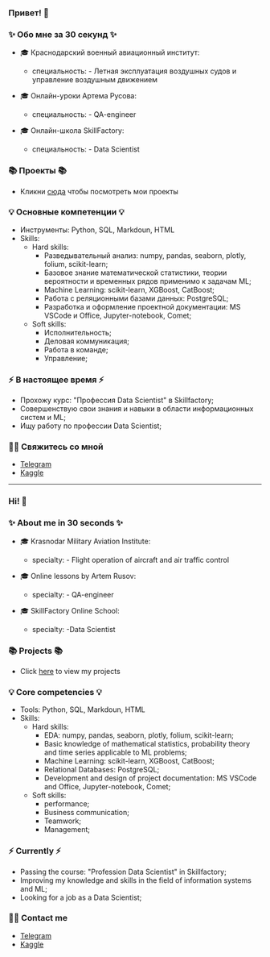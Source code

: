 ### Привет! 👋

### ✨ Обо мне за 30 секунд ✨ 

* 🎓 Краснодарский военный авиационный институт:
  - специальность: - Летная эксплуатация воздушных судов и управление воздушным движением 

* 🎓 Онлайн-уроки Артема Русова:
  - специальность: - QA-engineer   

* 🎓 Онлайн-школа SkillFactory:
  - специальность: - Data Scientist
  
### 📚 Проекты 📚

* Кликни [сюда]() чтобы посмотреть мои проекты

### 💡 Основные компетенции 💡

- Инструменты: Python, SQL, Markdoun, HTML 
- Skills: 
    * Hard skills:
      - Разведывательный анализ: numpy, pandas, seaborn, plotly, folium, scikit-learn;
      - Базовое знание математической статистики, теории вероятности и временных рядов применимо к задачам ML;
      - Machine Learning: scikit-learn, XGBoost, CatBoost;
      - Работа с реляционными базами данных: PostgreSQL;
      - Разработка и оформление проектной документации: MS VSCode и Office, Jupyter-notebook, Comet;
    * Soft skills:
      - Исполнительность;
      - Деловая коммуникация;
      - Работа в команде;
      - Управление;
   
### ⚡️ В настоящее время ⚡️

- Прохожу курс: "Профессия Data Scientist" в Skillfactory;
- Совершенствую свои знания и навыки в области информационных систем и ML;
- Ищу работу по профессии Data Scientist;
 

### 🙌🏻 Свяжитесь со мной

- [Telegram](@Black_ground_DS)
- [Kaggle](https://www.kaggle.com/pavelpunich)

---

### Hi! 👋

### ✨ About me in 30 seconds ✨

* 🎓 Krasnodar Military Aviation Institute:
   - specialty: - Flight operation of aircraft and air traffic control

* 🎓 Online lessons by Artem Rusov:
   - specialty: - QA-engineer
     
* 🎓 SkillFactory Online School:
   - specialty: -Data Scientist

### 📚 Projects 📚

* Click [here]() to view my projects

### 💡 Core competencies 💡

- Tools: Python, SQL, Markdoun, HTML 
- Skills:
     * Hard skills:
       - EDA: numpy, pandas, seaborn, plotly, folium, scikit-learn;
       - Basic knowledge of mathematical statistics, probability theory and time series applicable to ML problems;
       - Machine Learning: scikit-learn, XGBoost, CatBoost;
       - Relational Databases: PostgreSQL;
       - Development and design of project documentation: MS VSCode and Office, Jupyter-notebook, Comet;
     * Soft skills:
       - performance;
       - Business communication;
       - Teamwork;
       - Management;
   
### ⚡️ Currently ⚡️

- Passing the course: "Profession Data Scientist" in Skillfactory;
- Improving my knowledge and skills in the field of information systems and ML;
- Looking for a job as a Data Scientist;
 

### 🙌🏻 Contact me

- [Telegram](@Black_ground_DS)
- [Kaggle](https://www.kaggle.com/pavelpunich)
